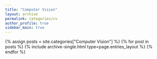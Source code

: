 ```yaml
---
title: "Computer Vision"
layout: archive
permalink: categories/cv
author_profile: true
sidebar_main: true
---
```


{% assign posts = site.categories["Computer Vision"] %}
{% for post in posts %} {% include archive-single.html type=page.entries_layout %} {% endfor %}